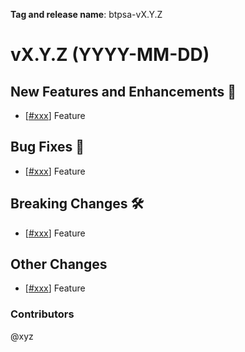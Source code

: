 
**Tag and release name**: btpsa-vX.Y.Z

# vX.Y.Z (YYYY-MM-DD)

## New Features and Enhancements 🚀

- [[#xxx](https://github.com/SAP-samples/btp-setup-automator/pull/xxx)] Feature

## Bug Fixes 🐞

- [[#xxx](https://github.com/SAP-samples/btp-setup-automator/pull/xxx)] Feature

## Breaking Changes 🛠

- [[#xxx](https://github.com/SAP-samples/btp-setup-automator/pull/xxx)] Feature

## Other Changes

- [[#xxx](https://github.com/SAP-samples/btp-setup-automator/pull/xxx)] Feature

### Contributors

@xyz